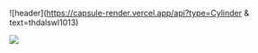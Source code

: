 ![header](https://capsule-render.vercel.app/api?type=Cylinder & text=thdalswl1013)

<img src="https://img.shields.io/badge/Android-3DDC84?style=flat-square&logo=Android&logoColor=white"/>

